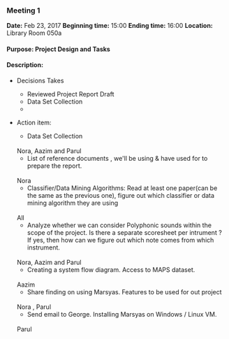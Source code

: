 ### Meeting 1

  __Date:__ Feb 23, 2017
  __Beginning time:__ 15:00
  __Ending time:__ 16:00
  __Location:__ Library Room 050a

#### Purpose: Project Design and Tasks

#### Description:

- Decisions Takes

  * Reviewed Project Report Draft
  * Data Set Collection 
  * 
- Action item:
  * Data Set Collection
  <br>
    Nora, Aazim and Parul 

  * List of reference documents , we'll be using & have used for to prepare the report. 
  <br>
    Nora

  * Classifier/Data Mining Algorithms: Read at least one paper(can be the same as the previous one), figure out which classifier or data mining algorithm they are using
  <br>
     All

  * Analyze whether we can consider Polyphonic sounds within the scope of the project. Is there a separate scoresheet per intrument ? If yes, then how can we 
  figure out which note comes from which instrument. 
  <br>
      Nora, Aazim and Parul

  * Creating a system flow diagram. Access to MAPS dataset.
  <br>
      Aazim

  * Share finding on using Marsyas. Features to be used for out project
  <br>
     Nora , Parul

  * Send email to George. Installing Marsyas on Windows / Linux VM. 
  <br>
    Parul 


